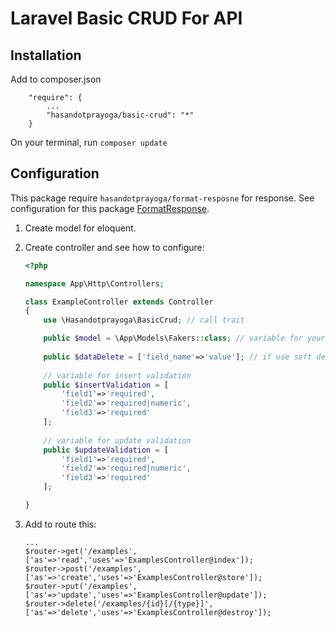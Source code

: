 # Laravel Basic CRUD For API

## Installation

Add to composer.json
```
    "require": {
        ...
        "hasandotprayoga/basic-crud": "*"
    }
```

On your terminal, run `composer update`

## Configuration

This package require `hasandotprayoga/format-resposne` for response. See configuration for this package [FormatResponse](https://github.com/hasandotprayoga/format-response#Configuration).

1. Create model for eloquent.
2. Create controller and see how to configure:
    ```php
    <?php 

    namespace App\Http\Controllers;

    class ExampleController extends Controller
    {
        use \Hasandotprayoga\BasicCrud; // call trait

        public $model = \App\Models\Fakers::class; // variable for your model
        
        public $dataDelete = ['field_name'=>'value']; // if use soft delete
        
        // variable for insert validation
        public $insertValidation = [
            'field1'=>'required',
            'field2'=>'required|numeric',
            'field3'=>'required'
        ];
        
        // variable for update validation
        public $updateValidation = [
            'field1'=>'required',
            'field2'=>'required|numeric',
            'field3'=>'required'
        ];

    }

    ```

3. Add to route this:
    ```
    ...
    $router->get('/examples', ['as'=>'read','uses'=>'ExamplesController@index']);
    $router->post('/examples',  ['as'=>'create','uses'=>'ExamplesController@store']);
    $router->put('/examples',  ['as'=>'update','uses'=>'ExamplesController@update']);
    $router->delete('/examples/{id}[/{type}]',  ['as'=>'delete','uses'=>'ExamplesController@destroy']);
    ```
